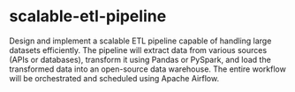 # scalable-etl-pipeline
Design and implement a scalable ETL pipeline capable of handling large datasets efficiently. The pipeline will extract data from various sources (APIs or databases), transform it using Pandas or PySpark, and load the transformed data into an open-source data warehouse. The entire workflow will be orchestrated and scheduled using Apache Airflow.
